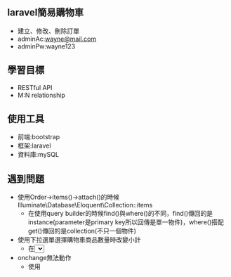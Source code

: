 ## laravel簡易購物車
- 建立、修改、刪除訂單
- adminAc:wayne@mail.com
- adminPw:wayne123

## 學習目標
- RESTful API
- M:N relationship

## 使用工具
- 前端:bootstrap
- 框架:laravel
- 資料庫:mySQL

## 遇到問題
- 使用Order->items()->attach()的時候Illuminate\Database\Eloquent\Collection::items
    - 在使用query builder的時候find()與where()的不同，find()傳回的是instance(parameter是primary key所以回傳是單一物件)，where()搭配get()傳回的是collection(不只一個物件)
- 使用下拉選單選擇購物車商品數量時改變小計
    - 在<select>增加屬性onchange，在改變選單時觸發javascript的函式submit()
- onchange無法動作
    - 使用<script>寫DOM'change'時submit()
- 使用下拉選單選擇購物車商品數量時商品位置因創造時間先後而亂跳導致購買數量與上品id在post的時候對不上，導致購買數量錯誤
    - 在controller不使用with('items')而是使用$order->items()另外提取商品在做orderBy()固定商品位置
- component與include的差別
    - component可以主頁面的資料帶入，產生不一樣的頁面效果
- 在testing得時候Item::factory()->make()顯示id is null
    - 使用Item::factory()->create()
- syntax error, unexpected single-quoted string "); ", expecting ")" (View: C:\xampp\htdocs\shop\project_chart\resources\views\cart\show.blade.php)
    - 